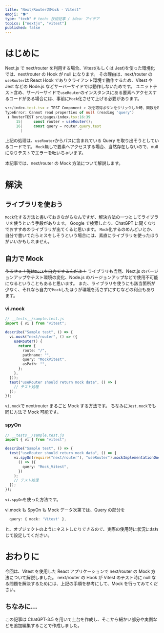 ```yaml
---
title: "Next/RouterのMock - Vitest"
emoji: "🐕"
type: "tech" # tech: 技術記事 / idea: アイデア
topics: ["nextjs", "vitest"]
published: false
---
```


# はじめに

Next.js で next/router を利用する場合、Vitest(もしくは Jest)を使った環境化では、next/router の Hook が null になります。
その理由は、next/router の`useRouter`は React Hook でありクライアント環境で動作するため、Vitest や Jest などの Node.js などサーバーサイドでは動作しないためです。
ユニットテスト含め、サーバーサイドで`useRouter`のインスタンスにある要素へアクセスするコードがある場合には、事前に`Mock`化させて上げる必要があります。

```ts
src/index.test.tsx > TEST Component > 次を取得ボタンをクリックした時、関数を呼び出せているか
TypeError: Cannot read properties of null (reading 'query')
 ❯ RouterTEST src/pages/index.tsx:16:39
     15|     const router = useRouter();
     16|     const query = router.query.test
       |                          ^
```

上記の処理は、`useRouter`からパスに含まれている Query を取り出そうとしているコードです。
`Mock`無しで要素へアクセスする場合、当然存在しないので、null になりテストでエラーを吐いちゃいます。

本記事では、next/router の Mock 方法について解説します。

# 解決

## ライブラリを使おう

`Mock`化する方法と書いておきながらなんですが、解決方法の一つとしてライブラリを使うという手段があります。
Google で検索したり、ChatGPT に聞くなりでおすすめのライブラリが出てくると思います。
`Mock`化するのめんどいとか、自分で書いてたらミスをしそうという場合には、素直にライブラリを使ったほうがいいかもしれません。

## 自力で Mock

~~うるせぇ！俺は`Mock`を自力でするんだよ！~~
ライブラリも当然、Next.js のバージョンアップやテスト環境の変化、Node.js のバージョンアップなどで使用不可能になるということもあると思います。
また、ライブラリを使うにも該当箇所が少なく、それなら自力で`Mock`したほうが環境を汚さずにすむなどの利点もあります。

### vi.mock

```ts
// __tests__/sample.test.js
import { vi } from "vitest";

describe("Sample test", () => {
  vi.mock("next/router", () => ({
    useRouter() {
      return {
        route: "/",
        pathname: "",
        query: "MockVitest",
        asPath: "",
      };
    },
  }));
  test("useRouter should return mock data", () => {
    // テスト処理
  });
});
```

`vi.mock`で next/router まるごと Mock する方法です。
ちなみに`Jest.mock`でも同じ方法で Mock 可能です。

### spyOn

```ts
// __tests__/sample.test.js
import { vi } from "vitest";

describe("Sample test", () => {
  test("useRouter should return mock data", () => {
    vi.spyOn(require("next/router"), "useRouter").mockImplementationOnce(
      () => ({
        query: "Mock_Vitest",
      })
    );
    // テスト処理
  });
});
```

`vi.spyOn`を使った方法です。

vi.mock も SpyOn も Mock データ次第では、Query の部分を

```ts
  query: { mock: 'Vitest' },
```

と、オブジェクトのようにネストしたりできるので、実際の使用時に状況におおじて設定してください。

# おわりに

今回は、Vitest を使用した React アプリケーションで next/router の Mock 方法について解説しました。
next/router の Hook が Vitest のテスト時に null なる問題を解決するためには、上記の手順を参考にして、Mock を行ってみてください。

## ちなみに…

この記事は ChatGPT-3.5 を用いて土台を作成し、そこから細かい部分や実例などを追加編集することで作成しました。
